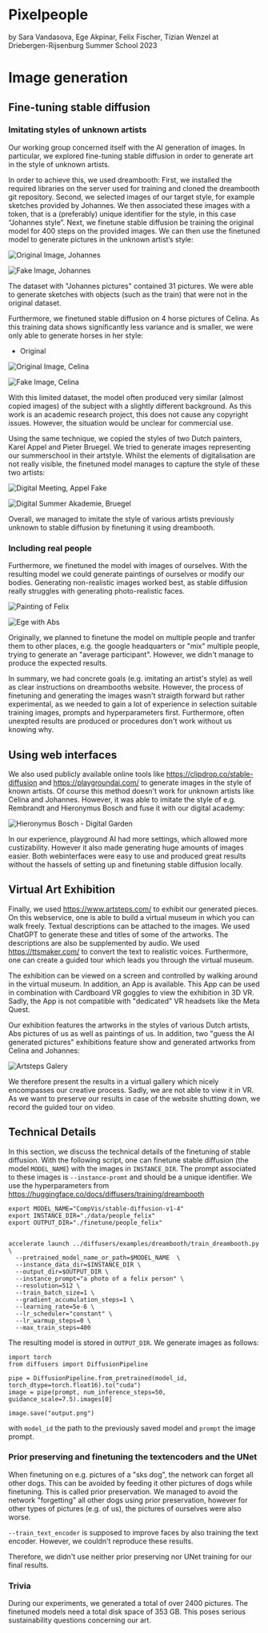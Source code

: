 # Pixelpeople

by Sara Vandasova, Ege Akpinar, Felix Fischer, Tizian Wenzel at Driebergen-Rijsenburg Summer School 2023

# Image generation

## Fine-tuning stable diffusion

### Imitating styles of unknown artists

Our working group concerned itself with the AI generation of images. In particular, we explored fine-tuning stable diffusion in order to generate art in the style of unknown artists.

In order to achieve this, we used dreambooth: First, we installed the required libraries on the server used for training and cloned the dreambooth git repository. Second, we selected images of our target style, for example sketches provided by Johannes. We then associated these images with a token, that is a (preferably) unique identifier for the style, in this case “Johannes style”.
Next, we finetune stable diffusion be training the original model for 400 steps on the provided images. We can then use the finetuned model to generate pictures in the unknown artist’s style:

![Original Image, Johannes](./pixelpeople/art/johannes/5.jpg)

![Fake Image, Johannes](./pixelpeople/art/johannes/8.png)

The dataset with "Johannes pictures" contained 31 pictures. We were able to generate sketches with objects (such as the train) that were not in the original dataset.

Furthermore, we finetuned stable diffusion on 4 horse pictures of Celina. As this training data shows significantly less variance and is smaller, we were only able to generate horses in her style:

* Original

![Original Image, Celina](./pixelpeople/art/celina/celina_horse2.jpeg)

![Fake Image, Celina](./pixelpeople/art/celina/celina_horse3.png)

With this limited dataset, the model often produced very similar (almost copied images) of the subject with a slightly different background. As this work is an academic research project, this does not cause any copyright issues. However, the situation would be unclear for commercial use.

Using the same technique, we copied the styles of two Dutch painters, Karel Appel and Pieter Bruegel. We tried to generate images representing our summerschool in their artstyle. Whilst the elements of digitalisation are not really visible, the finetuned model manages to capture the style of these two artists:

![Digital Meeting, Appel Fake](./pixelpeople/art/appel/style_appel2023-08-14_12:18:25_output_6.png)

![Digital Summer Akademie, Bruegel](./pixelpeople/art/bruegel/style_bruegel2023-08-14_09:59:21_output_5.png)

Overall, we managed to imitate the style of various artists previously unknown to stable diffusion by finetuning it using dreambooth.

### Including real people

Furthermore, we finetuned the model with images of ourselves. With the resulting model we could generate paintings of ourselves or modify our bodies. Generating non-realistic images worked best, as stable diffusion really struggles with generating photo-realistic faces.

![Painting of Felix](./pixelpeople/art/people/felix_no_prior_2.png)

![Ege with Abs](./pixelpeople/art/people/people_ege_extended2023-08-14_14:19:20_output_6.png)

Originally, we planned to finetune the model on multiple people and tranfer them to other places, e.g. the google headquarters or "mix" multiple people, trying to generate an "average participant". However, we didn't manage to produce the expected results.

In summary, we had concrete goals (e.g. imitating an artist's style) as well as clear instructions on dreambooths website. However, the process of finetuning and generating the images wasn't straigth forward but rather experimental, as we needed to gain a lot of experience in selection suitable training images, prompts and hyperparameters first. Furthermore, often unexpted results are produced or procedures don't work without us knowing why.

## Using web interfaces

We also used publicly available online tools like https://clipdrop.co/stable-diffusion and https://playgroundai.com/ to generate images in the style of known artists. Of course this method doesn't work for unknown artists like Celina and Johannes. However, it was able to imitate the style of e.g. Rembrandt and Hieronymus Bosch and fuse it with our digital academy:

![Hieronymus Bosch -  Digital Garden](./pixelpeople/art/hb-garden.jpg)

In our experience, playground AI had more settings, which allowed more custizability. However it also made generating huge amounts of images easier. Both webinterfaces were easy to use and produced great results without the hassels of setting up and finetuning stable diffusion locally.

## Virtual Art Exhibition

Finally, we used https://www.artsteps.com/ to exhibit our generated pieces. On this webservice, one is able to build a virtual museum in which you can walk freely. Textual descriptions can be attached to the images. We used ChatGPT to generate these and titles of some of the artworks. The descriptions are also be supplemented by audio. We used https://ttsmaker.com/ to convert the text to realistic voices. Furthermore, one can create a guided tour which leads you through the virtual museum.

The exhibition can be viewed on a screen and controlled by walking around in the virtual museum. In addition, an App is available. This App can be used in combination with Cardboard VR goggles to view the exhibition in 3D VR. Sadly, the App is not compatible with "dedicated" VR headsets like the Meta Quest.

Our exhibition features the artworks in the styles of various Dutch artists, Abs pictures of us as well as paintings of us. In addition, two "guess the AI generated pictures" exhibitions feature show and generated artworks from Celina and Johannes:

![Artsteps Galery](./pixelpeople/art/artsteps.png)

We therefore present the results in a virtual gallery which nicely encompasses our creative process. Sadly, we are not able to view it in VR. As we want to preserve our results in case of the website shutting down, we record the guided tour on video.

## Technical Details

In this section, we discuss the technical details of the finetuning of stable diffusion. With the following script, one can finetune stable diffusion (the model `MODEL_NAME`) with the images in `INSTANCE_DIR`. The prompt associated to these images is `--instance-promt` and should be a unique identifier. We use the hyperparameters from https://huggingface.co/docs/diffusers/training/dreambooth

```
export MODEL_NAME="CompVis/stable-diffusion-v1-4"
export INSTANCE_DIR="./data/people_felix"
export OUTPUT_DIR="./finetune/people_felix"


accelerate launch ../diffusers/examples/dreambooth/train_dreambooth.py \
  --pretrained_model_name_or_path=$MODEL_NAME  \
  --instance_data_dir=$INSTANCE_DIR \
  --output_dir=$OUTPUT_DIR \
  --instance_prompt="a photo of a felix person" \
  --resolution=512 \
  --train_batch_size=1 \
  --gradient_accumulation_steps=1 \
  --learning_rate=5e-6 \
  --lr_scheduler="constant" \
  --lr_warmup_steps=0 \
  --max_train_steps=400 
```

The resulting model is stored in `OUTPUT_DIR`.
We generate images as follows:

```
import torch
from diffusers import DiffusionPipeline

pipe = DiffusionPipeline.from_pretrained(model_id, torch_dtype=torch.float16).to("cuda")
image = pipe(prompt, num_inference_steps=50, guidance_scale=7.5).images[0]

image.save("output.png")
```

with `model_id` the path to the previously saved model and `prompt` the image prompt.

### Prior preserving and finetuning the textencoders and the UNet

When finetuning on e.g. pictures of a "sks dog", the network can forget all other dogs. This can be avoided by feeding it other pictures of dogs while finetuning. This is called prior preservation. We managed to avoid the network "forgetting" all other dogs using prior preservation, however for other types of pictures (e.g. of us), the pictures of ourselves were also worse.

`--train_text_encoder` is supposed to improve faces by also training the text encoder. However, we couldn't reproduce these results.

Therefore, we didn't use neither prior preserving nor UNet training for our final results.

### Trivia

During our experiments, we generated a total of over 2400 pictures. The finetuned models need a total disk space of 353 GB. This poses serious sustainability questions concerning our art.
